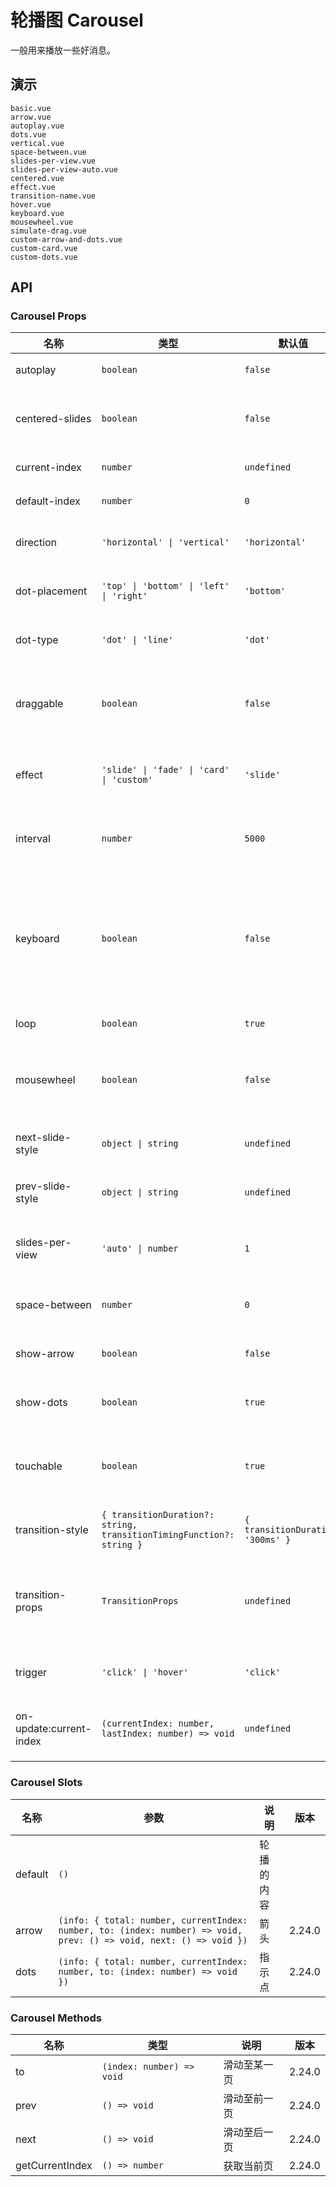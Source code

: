 # 轮播图 Carousel

一般用来播放一些好消息。

## 演示

```demo
basic.vue
arrow.vue
autoplay.vue
dots.vue
vertical.vue
space-between.vue
slides-per-view.vue
slides-per-view-auto.vue
centered.vue
effect.vue
transition-name.vue
hover.vue
keyboard.vue
mousewheel.vue
simulate-drag.vue
custom-arrow-and-dots.vue
custom-card.vue
custom-dots.vue
```

## API

### Carousel Props

| 名称 | 类型 | 默认值 | 说明 | 版本 |
| --- | --- | --- | --- | --- |
| autoplay | `boolean` | `false` | 是否自动播放 |  |
| centered-slides | `boolean` | `false` | 是否居中显示当前页轮播图 | 2.24.0 |
| current-index | `number` | `undefined` | 当前显示页 | 2.24.0 |
| default-index | `number` | `0` | 默认显示页 | 2.24.0 |
| direction | `'horizontal' \| 'vertical'` | `'horizontal'` | 轮播图显示的方向 |  |
| dot-placement | `'top' \| 'bottom' \| 'left' \| 'right'` | `'bottom'` | 轮播指示点位置 | 2.24.0 |
| dot-type | `'dot' \| 'line'` | `'dot'` | 轮播指示点样式 | 2.24.0 |
| draggable | `boolean` | `false` | 是否通过鼠标拖拽切换轮播图 | 2.24.0 |
| effect | `'slide' \| 'fade' \| 'card' \| 'custom'` | `'slide'` | 轮播图切换时的过渡效果 | 2.24.0, `'card'` 2.24.2 |
| interval | `number` | `5000` | 自动播放的间隔（ms） |  |
| keyboard | `boolean` | `false` | 是否通过按键切换轮播图，只有焦点在 Dots 上时才起作用 | 2.24.0 |
| loop | `boolean` | `true` | 是否循环播放 | 2.24.0 |
| mousewheel | `boolean` | `false` | 是否通过鼠标滚轮切换轮播图 | 2.24.0 |
| next-slide-style | `object \| string` | `undefined` | 下一张轮播图的样式 | 2.27.0 |
| prev-slide-style | `object \| string` | `undefined` | 上一张轮播图的样式 | 2.27.0 |
| slides-per-view | `'auto' \| number` | `1` | 每一页显示的轮播图数量 | 2.24.0 |
| space-between | `number` | `0` | 轮播图之间的间距 | 2.24.0 |
| show-arrow | `boolean` | `false` | 是否显示箭头按钮 | 2.24.0 |
| show-dots | `boolean` | `true` | 是否展示指示点 | 2.24.0 |
| touchable | `boolean` | `true` | 是否通过触摸拖拽切换轮播图 | 2.24.0 |
| transition-style | `{ transitionDuration?: string, transitionTimingFunction?: string }` | `{ transitionDuration: '300ms' }` | 过渡效果的样式 | 2.24.0 |
| transition-props | `TransitionProps` | `undefined` | 自定义过渡效果属性，[参考 Vue 文档](https://v3.cn.vuejs.org/api/built-in-components.html#transition) | 2.24.0 |
| trigger | `'click' \| 'hover'` | `'click'` | 触发切换的方式 |  |
| on-update:current-index | `(currentIndex: number, lastIndex: number) => void` | `undefined` | 当前页变化时的回调函数 | 2.24.0 |

### Carousel Slots

| 名称 | 参数 | 说明 | 版本 |
| --- | --- | --- | --- |
| default | `()` | 轮播的内容 |
| arrow | `(info: { total: number, currentIndex: number, to: (index: number) => void, prev: () => void, next: () => void })` | 箭头 | 2.24.0 |
| dots | `(info: { total: number, currentIndex: number, to: (index: number) => void })` | 指示点 | 2.24.0 |

### Carousel Methods

| 名称            | 类型                      | 说明         | 版本   |
| --------------- | ------------------------- | ------------ | ------ |
| to              | `(index: number) => void` | 滑动至某一页 | 2.24.0 |
| prev            | `() => void`              | 滑动至前一页 | 2.24.0 |
| next            | `() => void`              | 滑动至后一页 | 2.24.0 |
| getCurrentIndex | `() => number`            | 获取当前页   | 2.24.0 |
